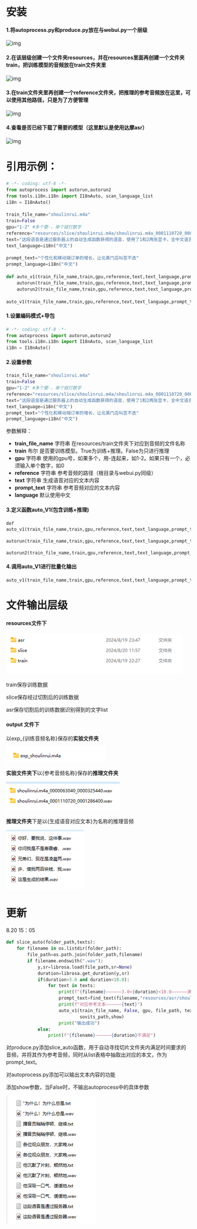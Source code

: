 # 安装

#### 1.将autoprocess.py和produce.py放在与webui.py一个层级

![img](https://lgh35wom9y.feishu.cn/space/api/box/stream/download/asynccode/?code=OGY4ZWY5Nzc5NTllMjgxODgwODRiZmE4YWE4ZTQ1M2JfaHBzcVRCZVQ0aEZFTml6SW5sRlRnOUlnR05BVDFxQlBfVG9rZW46SGhaSWJSbmFDb2FWOUx4bTR5UmNQVUNYblBkXzE3MjQxMzI0NjM6MTcyNDEzNjA2M19WNA)

#### 2.在该层级创建一个文件夹resources，并在resources里面再创建一个文件夹train，把训练模型的音频放在train文件夹里

![img](https://lgh35wom9y.feishu.cn/space/api/box/stream/download/asynccode/?code=NjU2MGFhNzk2NTc1MTE4OTkyNGViYjdjNDgxYjAxZTVfTGhMR0Z1dEVEMENDYXl5TGQxbk5kUnRxeDQxZjR5d25fVG9rZW46RURSdGJHWXF2bzRXTUF4bnE2RWNhc25TbnNkXzE3MjQxMzI0NzQ6MTcyNDEzNjA3NF9WNA)

#### 3.在train文件夹里再创建一个reference文件夹，把推理的参考音频放在这里，可以使用其他路径，只是为了方便管理

![img](https://lgh35wom9y.feishu.cn/space/api/box/stream/download/asynccode/?code=N2Q3YmZiMjczOTQ0N2EzYjY5MzY3M2Y2MjFjNWU2YTBfRDFkVHVnUEt0U0RvdDRkMjhKQzdNajhDUEdSS2hwTnpfVG9rZW46V3hESmJ6ZlFRb2xSOWJ4ejNtY2NJUmtibndlXzE3MjQxMzI1MDA6MTcyNDEzNjEwMF9WNA)

#### 4.查看是否已经下载了需要的模型（这里默认是使用达摩asr）

![img](https://lgh35wom9y.feishu.cn/space/api/box/stream/download/asynccode/?code=MTc4ZDk3NDdkM2YyM2U2Y2YwNTRkYTNlODZiMzRlNmFfVXM0Wnd0Um04VXFMODFYOXZnWlV4NTlma25zRzFrVjhfVG9rZW46TmwzdWJ2bHlab3NlMnl4NFlEb2NCbFlhbnVmXzE3MjQxMzI1Mzg6MTcyNDEzNjEzOF9WNA)



# 引用示例：

```python
# -*- coding: utf-8 -*-
from autoprocess import autorun,autorun2
from tools.i18n.i18n import I18nAuto, scan_language_list
i18n = I18nAuto()

train_file_name="shoulinrui.m4a"
train=False
gpu="1-2" #多个要-，单个就打数字
reference="resources/slice/shoulinrui.m4a/shoulinrui.m4a_0001110720_0001286400.wav"
text="这段语音是通过服务器上的自动生成函数获得的语音，使用了1和2两张显卡，全中文语言，效果不错"
text_language=i18n("中文")

prompt_text="个性化和移动端订单的增长，让北美门店叫苦不迭"
prompt_language=i18n("中文")

def auto_v1(train_file_name,train,gpu,reference,text,text_language,prompt_text,prompt_language):
    autorun(train_file_name,train,gpu,reference,text,text_language,prompt_text,prompt_language)
    autorun2(train_file_name,train,gpu,reference,text,text_language,prompt_text,prompt_language)

auto_v1(train_file_name,train,gpu,reference,text,text_language,prompt_text,prompt_language)
```

#### 1.设置编码模式+导包

```python
# -*- coding: utf-8 -*-
from autoprocess import autorun,autorun2
from tools.i18n.i18n import I18nAuto, scan_language_list
i18n = I18nAuto()
```

#### 2.设置参数

```python
train_file_name="shoulinrui.m4a"
train=False
gpu="1-2" #多个要-，单个就打数字
reference="resources/slice/shoulinrui.m4a/shoulinrui.m4a_0001110720_0001286400.wav"
text="这段语音是通过服务器上的自动生成函数获得的语音，使用了1和2两张显卡，全中文语言，效果不错"
text_language=i18n("中文")
prompt_text="个性化和移动端订单的增长，让北美门店叫苦不迭"
prompt_language=i18n("中文")
```

参数解释：

- **train_file_name** 字符串 在resources/train文件夹下对应到音频的文件名称
- **train**  布尔 是否要训练模型。True为训练+推理。False为只进行推理
- **gpu** 字符串 使用的gpu号，如果多个，用-连起来，如1-2。如果只有一个，必须输入单个数字，如0
- **reference** 字符串 参考音频的路径（根目录与webui.py同级）
- **text** 字符串 生成语音对应的文本内容
- **prompt_text** 字符串 参考音频对应的文本内容
- **language**	默认使用中文

#### 3.定义函数auto_V1(包含训练+推理)

```
def auto_v1(train_file_name,train,gpu,reference,text,text_language,prompt_text,prompt_language):
    autorun(train_file_name,train,gpu,reference,text,text_language,prompt_text,prompt_language)
    autorun2(train_file_name,train,gpu,reference,text,text_language,prompt_text,prompt_language)
```

#### 4.调用auto_V1进行批量化输出

```
auto_v1(train_file_name,train,gpu,reference,text,text_language,prompt_text,prompt_language)
```

# 文件输出层级

#### resources文件下

![image-20240820134948134](ReadMe.assets/image-20240820134948134.png)

train保存训练数据

slice保存经过切割后的训练数据

asr保存切割后的训练数据识别得到的文字list

#### output 文件下

以exp_{训练音频名称}保存的**实验文件夹**

![image-20240820135059481](ReadMe.assets/image-20240820135059481.png)

**实验文件夹下**以{参考音频名称}保存的**推理文件夹**

![image-20240820135126621](ReadMe.assets/image-20240820135126621.png)

**推理文件夹**下是以{生成语音对应文本}为名称的推理音频

![image-20240820135236809](ReadMe.assets/image-20240820135236809.png)

# 更新

8.20 15：05

```python
def slice_auto(folder_path,texts):
    for filename in os.listdir(folder_path):
        file_path=os.path.join(folder_path,filename)
        if filename.endswith(".wav"):
            y,sr=librosa.load(file_path,sr=None)
            duration=librosa.get_duration(y,sr)
            if(duration>3.0 and duration<10.0):
                for text in texts:
                    print(f"{filename}——————3.0<{duration}<10.0——————满足时长")
                    prompt_text=find_text(filename,"resources/asr/shoulinrui.m4a/shoulinrui.m4a.list")
                    print(f"对应参考文本——————{text}")
                    auto_v1(train_file_name, False, gpu, file_path, text, text_language, prompt_text, prompt_language, gpt_path,
                            sovits_path,show)
                    print("输出成功")
            else:
                print(f"{filename}——————{duration}不满足")
```

对produce.py添加slice_auto函数，用于自动寻找切片文件夹内满足时间要求的音频，并将其作为参考音频，同时从list表格中抽取出对应的本文，作为prompt_text。

对autoprocess.py添加可以输出文本内容的功能

添加show参数，当False时，不输出autoprocess中的具体参数

![image-20240820150703119](ReadMe.assets/image-20240820150703119.png)
